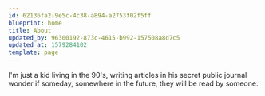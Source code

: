 ```yaml
---
id: 62136fa2-9e5c-4c38-a894-a2753f02f5ff
blueprint: home
title: About
updated_by: 96300192-873c-4615-b992-157508a8d7c5
updated_at: 1579284102
template: page
---
```

I'm just a kid living in the 90's, writing articles in his secret public journal wonder if someday, somewhere in the future, they will be read by someone.
